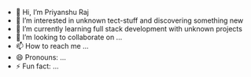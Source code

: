 - 👋 Hi, I’m Priyanshu Raj
- 👀 I’m interested in unknown tect-stuff and discovering something new
- 🌱 I’m currently learning full stack development with unknown projects
- 💞️ I’m looking to collaborate on ...
- 📫 How to reach me ...
- 😄 Pronouns: ...
- ⚡ Fun fact: ...

<!---
unknown-lord/unknown-lord is a ✨ special ✨ repository because its `README.md` (this file) appears on your GitHub profile.
You can click the Preview link to take a look at your changes.
--->
